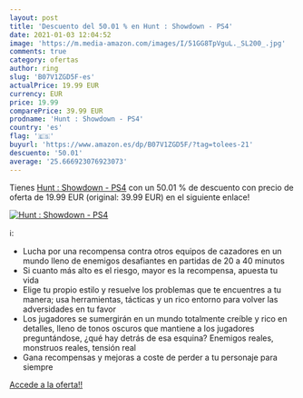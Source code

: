 ```yaml
---
layout: post
title: 'Descuento del 50.01 % en Hunt : Showdown - PS4'
date: 2021-01-03 12:04:52
image: 'https://m.media-amazon.com/images/I/51GG8TpVguL._SL200_.jpg'
comments: true
category: ofertas
author: ring
slug: 'B07V1ZGD5F-es'
actualPrice: 19.99 EUR
currency: EUR
price: 19.99
comparePrice: 39.99 EUR
prodname: 'Hunt : Showdown - PS4'
country: 'es'
flag: '🇪🇸'
buyurl: 'https://www.amazon.es/dp/B07V1ZGD5F/?tag=tolees-21'
descuento: '50.01'
average: '25.666923076923073'
---
```


Tienes [Hunt : Showdown - PS4](https://www.amazon.es/dp/B07V1ZGD5F/?tag=tolees-21) con un 50.01 % de descuento con precio de oferta de 19.99 EUR (original: 39.99 EUR) en el siguiente enlace!

[![Hunt : Showdown - PS4](https://m.media-amazon.com/images/I/51GG8TpVguL._SL200_.jpg)](https://www.amazon.es/dp/B07V1ZGD5F/?tag=tolees-21)

ℹ️:

- Lucha por una recompensa contra otros equipos de cazadores en un mundo lleno de enemigos desafiantes en partidas de 20 a 40 minutos
- Si cuanto más alto es el riesgo, mayor es la recompensa, apuesta tu vida
- Elige tu propio estilo y resuelve los problemas que te encuentres a tu manera; usa herramientas, tácticas y un rico entorno para volver las adversidades en tu favor
- Los jugadores se sumergirán en un mundo totalmente creíble y rico en detalles, lleno de tonos oscuros que mantiene a los jugadores preguntándose, ¿qué hay detrás de esa esquina? Enemigos reales, monstruos reales, tensión real
- Gana recompensas y mejoras a coste de perder a tu personaje para siempre

[Accede a la oferta!!](https://www.amazon.es/dp/B07V1ZGD5F/?tag=tolees-21)
